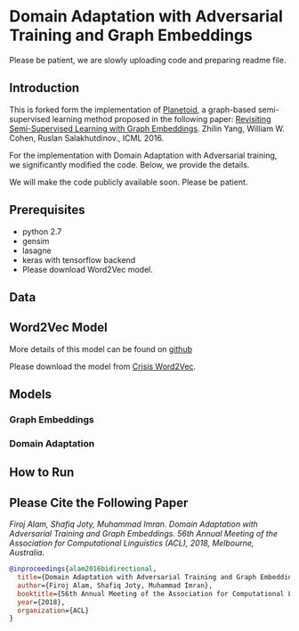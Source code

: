 # Domain Adaptation with Adversarial Training and Graph Embeddings


Please be patient, we are slowly uploading code and preparing readme file.


## Introduction

This is forked form the implementation of [Planetoid](https://github.com/kimiyoung/planetoid), a graph-based semi-supervised learning method proposed in the following paper:
[Revisiting Semi-Supervised Learning with Graph Embeddings](https://arxiv.org/abs/1603.08861).
Zhilin Yang, William W. Cohen, Ruslan Salakhutdinov., ICML 2016.

For the implementation with Domain Adaptation with Adversarial training, we significantly modified the code. Below, we provide the details.

We will make the code publicly available soon. Please be patient.

## Prerequisites
- python 2.7
- gensim
- lasagne
- keras with tensorflow backend
- Please download Word2Vec model.


## Data

## Word2Vec Model

More details of this model can be found on [github](https://github.com/firojalam/crisis-embedding-models)

Please download the model from [Crisis Word2Vec](http://crisisnlp.qcri.org/crisis_w2v_model/crisis_word_vector.tar.gz).

## Models

### Graph Embeddings

### Domain Adaptation



## How to Run

## Please Cite the Following Paper


*Firoj Alam, Shafiq Joty, Muhammad Imran. Domain Adaptation with Adversarial Training and Graph Embeddings. 56th Annual Meeting of the Association for Computational Linguistics (ACL), 2018, Melbourne, Australia.*

```bib
@inproceedings{alam2016bidirectional,
  title={Domain Adaptation with Adversarial Training and Graph Embeddings},
  author={Firoj Alam, Shafiq Joty, Muhammad Imran},
  booktitle={56th Annual Meeting of the Association for Computational Linguistics (ACL)},
  year={2018},
  organization={ACL}
}
```

